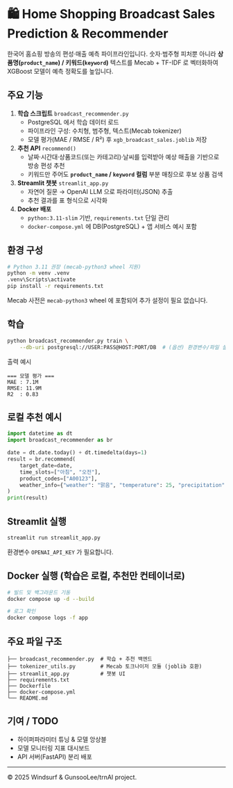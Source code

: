 # 🛍️ Home Shopping Broadcast Sales Prediction & Recommender

한국어 홈쇼핑 방송의 편성·매출 예측 파이프라인입니다. 숫자·범주형 피처뿐 아니라 **상품명(`product_name`) / 키워드(`keyword`)** 텍스트를 Mecab + TF-IDF 로 벡터화하여 XGBoost 모델이 예측 정확도를 높입니다.

## 주요 기능
1. **학습 스크립트** `broadcast_recommender.py`
   - PostgreSQL 에서 학습 데이터 로드
   - 파이프라인 구성: 수치형, 범주형, 텍스트(Mecab tokenizer)
   - 모델 평가(MAE / RMSE / R²) 후 `xgb_broadcast_sales.joblib` 저장
2. **추천 API** `recommend()`
   - 날짜·시간대·상품코드(또는 카테고리)·날씨를 입력받아 예상 매출을 기반으로 방송 편성 추천
   - 키워드만 주어도 **`product_name` / `keyword` 컬럼** 부분 매칭으로 후보 상품 검색
3. **Streamlit 챗봇** `streamlit_app.py`
   - 자연어 질문 → OpenAI LLM 으로 파라미터(JSON) 추출
   - 추천 결과를 표 형식으로 시각화
4. **Docker 배포**
   - `python:3.11-slim` 기반, `requirements.txt` 단일 관리
   - `docker-compose.yml` 에 DB(PostgreSQL) + 앱 서비스 예시 포함

## 환경 구성
```bash
# Python 3.11 권장 (mecab-python3 wheel 지원)
python -m venv .venv
.venv\Scripts\activate
pip install -r requirements.txt
```
Mecab 사전은 `mecab-python3` wheel 에 포함되어 추가 설정이 필요 없습니다.

## 학습
```bash
python broadcast_recommender.py train \
    --db-uri postgresql://USER:PASS@HOST:PORT/DB  # (옵션) 환경변수/파일 설정 가능
```
출력 예시
```
=== 모델 평가 ===
MAE : 7.1M
RMSE: 11.9M
R2  : 0.83
```

## 로컬 추천 예시
```python
import datetime as dt
import broadcast_recommender as br

date = dt.date.today() + dt.timedelta(days=1)
result = br.recommend(
    target_date=date,
    time_slots=["아침", "오전"],
    product_codes=["A00123"],
    weather_info={"weather": "맑음", "temperature": 25, "precipitation": 0},
)
print(result)
```

## Streamlit 실행
```bash
streamlit run streamlit_app.py
```
환경변수 `OPENAI_API_KEY` 가 필요합니다.

## Docker 실행 (학습은 로컬, 추천만 컨테이너로)
```bash
# 빌드 및 백그라운드 기동
docker compose up -d --build

# 로그 확인
docker compose logs -f app
```

## 주요 파일 구조
```
├── broadcast_recommender.py  # 학습 + 추천 백엔드
├── tokenizer_utils.py        # Mecab 토크나이저 모듈 (joblib 호환)
├── streamlit_app.py          # 챗봇 UI
├── requirements.txt
├── Dockerfile
├── docker-compose.yml
└── README.md
```

## 기여 / TODO
- 하이퍼파라미터 튜닝 & 모델 앙상블
- 모델 모니터링 지표 대시보드
- API 서버(FastAPI) 분리 배포

---
© 2025 Windsurf & GunsooLee/trnAI project.
